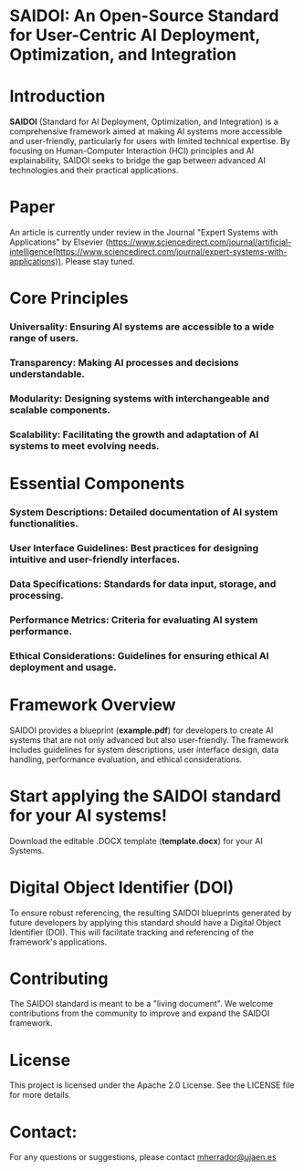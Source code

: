 # SAIDOI: An Open-Source Standard for User-Centric AI Deployment, Optimization, and Integration

# Introduction
**SAIDOI** (Standard for AI Deployment, Optimization, and Integration) is a comprehensive framework aimed at making AI systems more accessible and user-friendly, particularly for users with limited technical expertise. By focusing on Human-Computer Interaction (HCI) principles and AI explainability, SAIDOI seeks to bridge the gap between advanced AI technologies and their practical applications.

# Paper
An article is currently under review in the Journal "Expert Systems with Applications" by Elsevier (https://www.sciencedirect.com/journal/artificial-intelligence(https://www.sciencedirect.com/journal/expert-systems-with-applications)). Please stay tuned.

# Core Principles
### Universality: Ensuring AI systems are accessible to a wide range of users.
### Transparency: Making AI processes and decisions understandable.
### Modularity: Designing systems with interchangeable and scalable components.
### Scalability: Facilitating the growth and adaptation of AI systems to meet evolving needs.

# Essential Components
### System Descriptions: Detailed documentation of AI system functionalities.
### User Interface Guidelines: Best practices for designing intuitive and user-friendly interfaces.
### Data Specifications: Standards for data input, storage, and processing.
### Performance Metrics: Criteria for evaluating AI system performance.
### Ethical Considerations: Guidelines for ensuring ethical AI deployment and usage.

# Framework Overview
SAIDOI provides a blueprint (**example.pdf**) for developers to create AI systems that are not only advanced but also user-friendly. The framework includes guidelines for system descriptions, user interface design, data handling, performance evaluation, and ethical considerations. 

# Start applying the SAIDOI standard for your AI systems!
Download the editable .DOCX template (**template.docx**) for your AI Systems.

# Digital Object Identifier (DOI)
To ensure robust referencing, the resulting SAIDOI blueprints generated by future developers by applying this standard should have a Digital Object Identifier (DOI). This will facilitate tracking and referencing of the framework's applications.

# Contributing
The SAIDOI standard is meant to be a "living document". We welcome contributions from the community to improve and expand the SAIDOI framework. 

# License
This project is licensed under the Apache 2.0 License. See the LICENSE file for more details.

# Contact:
For any questions or suggestions, please contact mherrador@ujaen.es
